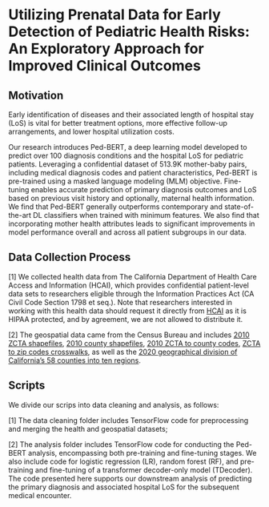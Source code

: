 # Utilizing Prenatal Data for Early Detection of Pediatric Health Risks: An Exploratory Approach for Improved Clinical Outcomes

## Motivation
Early identification of diseases and their associated length of hospital stay (LoS) is vital for better treatment options, more effective follow-up arrangements, and lower hospital utilization costs. 

Our research introduces Ped-BERT, a deep learning model developed to predict over 100 diagnosis conditions and the hospital LoS for pediatric patients. Leveraging a confidential dataset of 513.9K mother-baby pairs, including medical diagnosis codes and patient characteristics, Ped-BERT is pre-trained using a masked language modeling (MLM) objective. Fine-tuning enables accurate prediction of primary diagnosis outcomes and LoS based on previous visit history and optionally, maternal health information. We find that Ped-BERT generally outperforms contemporary and state-of-the-art DL classifiers when trained with minimum features. We also find that incorporating mother health attributes leads to significant improvements in model performance overall and across all patient subgroups in our data. 

## Data Collection Process
[1] We collected health data from The California Department of Health Care Access and Information (HCAI), which provides confidential patient-level data sets to researchers eligible through the Information Practices Act (CA Civil Code Section 1798 et seq.). Note that researchers interested in working with this health data should request it directly from [HCAI](https://hcai.ca.gov/data-and-reports/research-data-request-information/) as it is HIPAA protected, and by agreement, we are not allowed to distribute it. 

[2] The geospatial data came from the Census Bureau and includes [2010 ZCTA shapefiles](https://www.census.gov/cgi-bin/geo/shapefiles/index.php?year=2010&layergroup=ZIP+Code+Tabulation+Areas_), [2010 county shapefiles](https://www.census.gov/cgi-bin/geo/shapefiles/index.php?year=2010&layergroup=Counties+%28and+equivalent%29), [2010 ZCTA to county codes](https://www.census.gov/programs-surveys/geography/technical-documentation/records-layout/2010-zcta-record-layout.html), [ZCTA to zip codes crosswalks](https://github.com/censusreporter/acs-aggregate/blob/master/crosswalks/zip_to_zcta/ZIP_ZCTA_README.md), as well as the [2020 geographical division of California’s 58 counties into ten regions](https://census.ca.gov/regions/). 

## Scripts
We divide our scrips into data cleaning and analysis, as follows: 

[1] The data cleaning folder includes TensorFlow code for preprocessing and merging the health and geospatial datasets;

[2] The analysis folder includes TensorFlow code for conducting the Ped-BERT analysis, encompassing both pre-training and fine-tuning stages. We also include code for logistic regression (LR), random forest (RF), and pre-training and fine-tuning of a transformer decoder-only model (TDecoder). The code presented here supports our downstream analysis of predicting the primary diagnosis and associated hospital LoS for the subsequent medical encounter.

